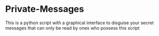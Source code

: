 # Private-Messages
This is a python script with a graphical interface to disguise your secret messages that can only be read by ones who possess this script
